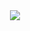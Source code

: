 <div align="center">
  <img src="https://github-readme-stats.vercel.app/api?username=realcyguy&theme=vue" />
</div>
